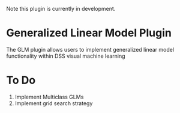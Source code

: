 Note this plugin is currently in development.
# Generalized Linear Model Plugin
The GLM plugin allows users to implement generalized linear model functionality within DSS visual machine learning 

# To Do

1. Implement Multiclass GLMs
2. Implement grid search strategy